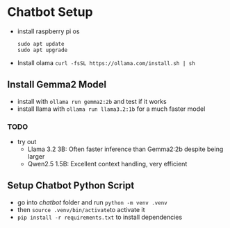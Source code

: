 # Chatbot Setup

* install raspberry pi os

  ```
  sudo apt update
  sudo apt upgrade
  ```

* Install olama `curl -fsSL https://ollama.com/install.sh | sh`

## Install Gemma2 Model

* install with `ollama run gemma2:2b` and test if it works
* install llama with `ollama run llama3.2:1b` for a much faster model

### TODO

* try out 
  * Llama 3.2 3B: Often faster inference than Gemma2:2b despite being larger
  * Qwen2.5 1.5B: Excellent context handling, very efficient


## Setup Chatbot Python Script

* go into *chatbot* folder and run `python -m venv .venv`
* then `source .venv/bin/activate`to activate it
* `pip install -r requirements.txt`  to install dependencies